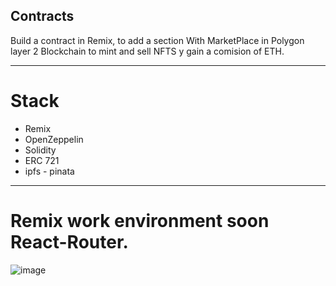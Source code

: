 ## Contracts   

Build a contract in Remix, to add a section With MarketPlace in Polygon layer 2 Blockchain to mint and sell NFTS y gain a comision of ETH.

-------------

# Stack

- Remix
- OpenZeppelin
- Solidity
- ERC 721
- ipfs - pinata

---------

# Remix work environment soon React-Router.

![image](https://github.com/gonzalolater/portafolio/assets/42863568/ac136b29-9b52-429d-b754-e21741a670c4)
